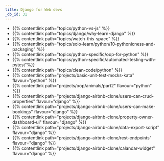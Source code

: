```yaml
---
title: Django for Web devs
_db_id: 31
---
```


- {{% contentlink path="topics/python-vs-js" %}}
- {{% contentlink path="topics/django/why-learn-django" %}}
- {{% contentlink path="topics/watch-this-space" %}}
- {{% contentlink path="topics/solo-learn/python/10-pythonicness-and-packaging" %}}
- {{% contentlink path="topics/python-specific/oop-for-python" %}}
- {{% contentlink path="topics/python-specific/automated-testing-with-pytest"%}}
- {{% contentlink path="topics/clean-code/python" %}}
- {{% contentlink path="projects/basic-unit-test-mocks-kata" flavour="python" %}}
- {{% contentlink path="projects/oop/animals/part2" flavour="python" %}}
- {{% contentlink path="projects/django-airbnb-clone/users-can-crud-properties" flavour="django" %}}
- {{% contentlink path="projects/django-airbnb-clone/users-can-make-bookings" flavour="django" %}}
- {{% contentlink path="projects/django-airbnb-clone/property-owner-dashboard-ui" flavour="django" %}}
- {{% contentlink path="projects/django-airbnb-clone/data-export-script" flavour="django" %}}
- {{% contentlink path="projects/django-airbnb-clone/rest-endpoints" flavour="django" %}}
- {{% contentlink path="projects/django-airbnb-clone/calandar-widget" flavour="django" %}}
